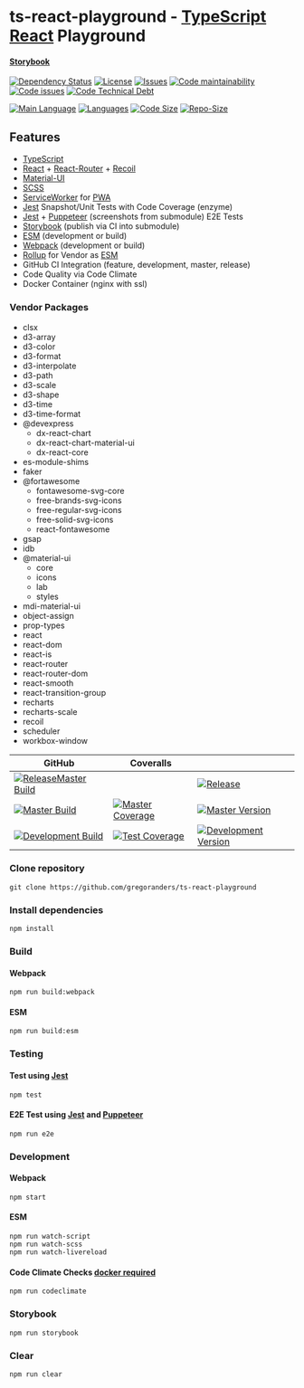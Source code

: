 # ts-react-playground - [TypeScript](http://www.typescriptlang.org/) [React](https://reactjs.org/) Playground

#### [Storybook](https://gregoranders.github.io/ts-react-playground-docs)

[![Dependency Status][daviddm-image]][daviddm-url]
[![License][license-image]][license-url]
[![Issues][issues-image]][issues-url]
[![Code maintainability][code-maintainability-image]][code-maintainability-url] [![Code issues][code-issues-image]][code-issues-url] [![Code Technical Debt][code-tech-debt-image]][code-tech-debt-url]

[![Main Language][language-image]][code-metric-url] [![Languages][languages-image]][code-metric-url] [![Code Size][code-size-image]][code-metric-url] [![Repo-Size][repo-size-image]][code-metric-url]

## Features

- [TypeScript](http://www.typescriptlang.org/)
- [React](https://reactjs.org/) + [React-Router](https://reacttraining.com/react-router/) + [Recoil](https://recoiljs.org/)
- [Material-UI](https://material-ui.com/getting-started/example-projects/)
- [SCSS](https://sass-lang.com/)
- [ServiceWorker](https://developers.google.com/web/fundamentals/primers/service-workers/) for [PWA](https://web.dev/progressive-web-apps/)
- [Jest](https://jestjs.io) Snapshot/Unit Tests with Code Coverage (enzyme)
- [Jest](https://jestjs.io) + [Puppeteer](https://pptr.dev) (screenshots from submodule) E2E Tests
- [Storybook](https://storybook.js.org) (publish via CI into submodule)
- [ESM](https://github.com/guybedford/es-module-shims) (development or build)
- [Webpack](https://webpack.js.org) (development or build)
- [Rollup](https://rollupjs.org) for Vendor as [ESM](https://github.com/guybedford/es-module-shims)
- GitHub CI Integration (feature, development, master, release)
- Code Quality via Code Climate
- Docker Container (nginx with ssl)

### Vendor Packages

- clsx
- d3-array
- d3-color
- d3-format
- d3-interpolate
- d3-path
- d3-scale
- d3-shape
- d3-time
- d3-time-format
- @devexpress
  - dx-react-chart
  - dx-react-chart-material-ui
  - dx-react-core
- es-module-shims
- faker
- @fortawesome
  - fontawesome-svg-core
  - free-brands-svg-icons
  - free-regular-svg-icons
  - free-solid-svg-icons
  - react-fontawesome
- gsap
- idb
- @material-ui
  - core
  - icons
  - lab
  - styles
- mdi-material-ui
- object-assign
- prop-types
- react
- react-dom
- react-is
- react-router
- react-router-dom
- react-smooth
- react-transition-group
- recharts
- recharts-scale
- recoil
- scheduler
- workbox-window

| GitHub                                                           | Coveralls                                                                  |                                                                              |
| ---------------------------------------------------------------- | -------------------------------------------------------------------------- | ---------------------------------------------------------------------------- |
| [![ReleaseMaster Build][release-build-image]][release-url]       |                                                                            | [![Release][release-image]][release-url]                                     |
| [![Master Build][master-build-image]][master-url]                | [![Master Coverage][master-coveralls-image]][master-coveralls-url]         | [![Master Version][master-version-image]][master-version-url]                |
| [![Development Build][development-build-image]][development-url] | [![Test Coverage][development-coveralls-image]][development-coveralls-url] | [![Development Version][development-version-image]][development-version-url] |

### Clone repository

```
git clone https://github.com/gregoranders/ts-react-playground
```

### Install dependencies

```
npm install
```

### Build

#### Webpack

```
npm run build:webpack
```

#### ESM

```
npm run build:esm
```

### Testing

#### Test using [Jest](https://jestjs.io/)

```
npm test
```

#### E2E Test using [Jest](https://jestjs.io/) and [Puppeteer](https://pptr.dev/)

```
npm run e2e
```

### Development

#### Webpack

```
npm start
```

#### ESM

```
npm run watch-script
npm run watch-scss
npm run watch-livereload
```

#### Code Climate Checks [docker required](docs/CODECLIMATE.md)

```
npm run codeclimate
```

### Storybook

```
npm run storybook
```

### Clear

```
npm run clear
```

[release-url]: https://github.com/gregoranders/ts-react-playground/releases
[master-url]: https://github.com/gregoranders/ts-react-playground/tree/master
[development-url]: https://github.com/gregoranders/ts-react-playground/tree/development
[repository-url]: https://github.com/gregoranders/ts-react-playground
[code-metric-url]: https://github.com/gregoranders/ts-react-playground/search?l=TypeScript
[travis-url]: https://travis-ci.org/gregoranders/ts-react-playground
[travis-image]: https://travis-ci.org/gregoranders/ts-react-playground.svg?branch=master
[daviddm-url]: https://david-dm.org/gregoranders/ts-react-playground
[daviddm-image]: https://david-dm.org/gregoranders/ts-react-playground.svg?branch=master
[license-url]: https://github.com/gregoranders/ts-react-playground/blob/master/LICENSE
[license-image]: https://img.shields.io/github/license/gregoranders/ts-react-playground.svg
[master-version-url]: https://github.com/gregoranders/ts-react-playground/blob/master/package.json
[master-version-image]: https://img.shields.io/github/package-json/v/gregoranders/ts-react-playground/master
[development-version-url]: https://github.com/gregoranders/ts-react-playground/blob/development/package.json
[development-version-image]: https://img.shields.io/github/package-json/v/gregoranders/ts-react-playground/development
[issues-url]: https://github.com/gregoranders/ts-react-playground/issues
[issues-image]: https://img.shields.io/github/issues-raw/gregoranders/ts-react-playground.svg
[release-image]: https://img.shields.io/github/release/gregoranders/ts-react-playground
[release-build-image]: https://github.com/gregoranders/ts-react-playground/workflows/Release%20CI/badge.svg
[master-build-image]: https://github.com/gregoranders/ts-react-playground/workflows/Master%20CI/badge.svg
[development-build-image]: https://github.com/gregoranders/ts-react-playground/workflows/Development%20CI/badge.svg
[master-coveralls-url]: https://coveralls.io/github/gregoranders/ts-react-playground?branch=master
[master-coveralls-image]: https://img.shields.io/coveralls/github/gregoranders/ts-react-playground/master
[development-coveralls-image]: https://img.shields.io/coveralls/github/gregoranders/ts-react-playground/development
[development-coveralls-url]: https://coveralls.io/github/gregoranders/ts-react-playground?branch=development
[code-maintainability-url]: https://codeclimate.com/github/gregoranders/ts-react-playground/maintainability
[code-maintainability-image]: https://img.shields.io/codeclimate/maintainability/gregoranders/ts-react-playground
[code-issues-url]: https://codeclimate.com/github/gregoranders/ts-react-playground/maintainability
[code-issues-image]: https://img.shields.io/codeclimate/issues/gregoranders/ts-react-playground
[code-tech-debt-url]: https://codeclimate.com/github/gregoranders/ts-react-playground/maintainability
[code-tech-debt-image]: https://img.shields.io/codeclimate/tech-debt/gregoranders/ts-react-playground
[language-image]: https://img.shields.io/github/languages/top/gregoranders/ts-react-playground
[languages-image]: https://img.shields.io/github/languages/count/gregoranders/ts-react-playground
[code-size-image]: https://img.shields.io/github/languages/code-size/gregoranders/ts-react-playground
[repo-size-image]: https://img.shields.io/github/repo-size/gregoranders/ts-react-playground
[travis-url]: https://travis-ci.org/gregoranders/ts-react-playground
[travis-master-image]: https://travis-ci.org/gregoranders/ts-react-playground.svg?branch=master
[travis-development-image]: https://travis-ci.org/gregoranders/ts-react-playground.svg?branch=development
[circleci-url]: https://app.circleci.com/pipelines/github/gregoranders/ts-react-playground
[circleci-master-image]: https://img.shields.io/circleci/build/github/gregoranders/ts-react-playground/master
[circleci-development-image]: https://img.shields.io/circleci/build/github/gregoranders/ts-react-playground/development
[appveyor-url]: https://ci.appveyor.com/project/gregoranders/ts-react-playground
[appveyor-master-image]: https://img.shields.io/appveyor/build/gregoranders/ts-react-playground/master
[appveyor-development-image]: https://img.shields.io/appveyor/build/gregoranders/ts-react-playground/development
